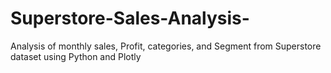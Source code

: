 # Superstore-Sales-Analysis-
Analysis of monthly sales, Profit, categories, and Segment from Superstore dataset using Python and Plotly
